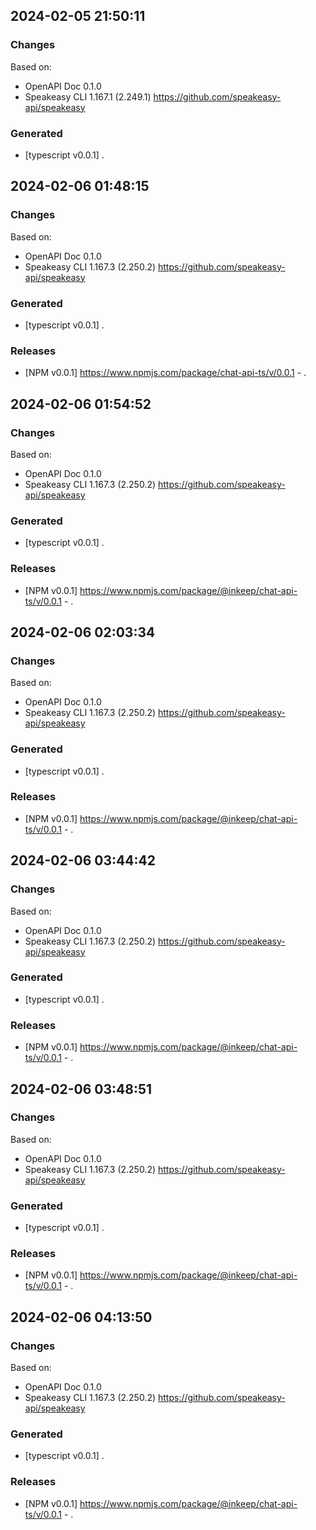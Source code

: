 

## 2024-02-05 21:50:11
### Changes
Based on:
- OpenAPI Doc 0.1.0 
- Speakeasy CLI 1.167.1 (2.249.1) https://github.com/speakeasy-api/speakeasy
### Generated
- [typescript v0.0.1] .

## 2024-02-06 01:48:15
### Changes
Based on:
- OpenAPI Doc 0.1.0 
- Speakeasy CLI 1.167.3 (2.250.2) https://github.com/speakeasy-api/speakeasy
### Generated
- [typescript v0.0.1] .
### Releases
- [NPM v0.0.1] https://www.npmjs.com/package/chat-api-ts/v/0.0.1 - .

## 2024-02-06 01:54:52
### Changes
Based on:
- OpenAPI Doc 0.1.0 
- Speakeasy CLI 1.167.3 (2.250.2) https://github.com/speakeasy-api/speakeasy
### Generated
- [typescript v0.0.1] .
### Releases
- [NPM v0.0.1] https://www.npmjs.com/package/@inkeep/chat-api-ts/v/0.0.1 - .

## 2024-02-06 02:03:34
### Changes
Based on:
- OpenAPI Doc 0.1.0 
- Speakeasy CLI 1.167.3 (2.250.2) https://github.com/speakeasy-api/speakeasy
### Generated
- [typescript v0.0.1] .
### Releases
- [NPM v0.0.1] https://www.npmjs.com/package/@inkeep/chat-api-ts/v/0.0.1 - .

## 2024-02-06 03:44:42
### Changes
Based on:
- OpenAPI Doc 0.1.0 
- Speakeasy CLI 1.167.3 (2.250.2) https://github.com/speakeasy-api/speakeasy
### Generated
- [typescript v0.0.1] .
### Releases
- [NPM v0.0.1] https://www.npmjs.com/package/@inkeep/chat-api-ts/v/0.0.1 - .

## 2024-02-06 03:48:51
### Changes
Based on:
- OpenAPI Doc 0.1.0 
- Speakeasy CLI 1.167.3 (2.250.2) https://github.com/speakeasy-api/speakeasy
### Generated
- [typescript v0.0.1] .
### Releases
- [NPM v0.0.1] https://www.npmjs.com/package/@inkeep/chat-api-ts/v/0.0.1 - .

## 2024-02-06 04:13:50
### Changes
Based on:
- OpenAPI Doc 0.1.0 
- Speakeasy CLI 1.167.3 (2.250.2) https://github.com/speakeasy-api/speakeasy
### Generated
- [typescript v0.0.1] .
### Releases
- [NPM v0.0.1] https://www.npmjs.com/package/@inkeep/chat-api-ts/v/0.0.1 - .
